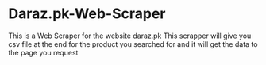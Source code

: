 # Daraz.pk-Web-Scraper
This is a Web Scraper for the website daraz.pk This scrapper will give you csv file at the end for the product you searched for and it will get the data to the page you request
